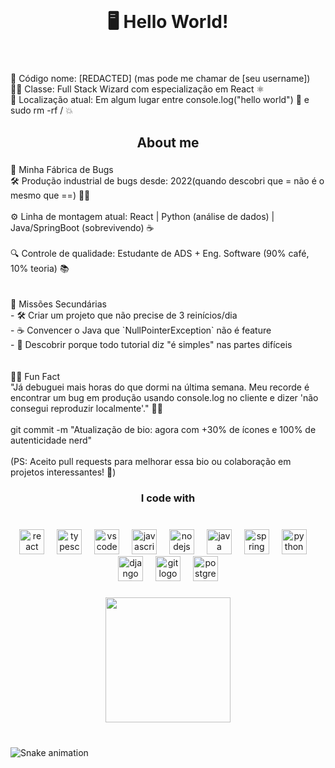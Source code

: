 <br clear="both">

<h1 align="center">🖥️ Hello World!</h1>

###

<br clear="both">

<p align="left">🔐 Código nome: [REDACTED] (mas pode me chamar de [seu username])<br>🧙‍♂️ Classe: Full Stack Wizard com especialização em React ⚛️<br>📍 Localização atual: Em algum lugar entre console.log("hello world") 📜 e sudo rm -rf / 💥</p>

###

<h2 align="center">About me</h2>

###

<p align="left">🧪 Minha Fábrica de Bugs<br>🛠️ Produção industrial de bugs desde: 2022(quando descobri que = não é o mesmo que ==) 🤦‍♂️<br><br>⚙️ Linha de montagem atual: React | Python (análise de dados) | Java/SpringBoot (sobrevivendo) ☕<br><br>🔍 Controle de qualidade: Estudante de ADS + Eng. Software (90% café, 10% teoria) 📚<br><br><br>🎯 Missões Secundárias<br>- 🛠️ Criar um projeto que não precise de 3 reinícios/dia  <br>- ☕ Convencer o Java que `NullPointerException` não é feature  <br>- 🤔 Descobrir porque todo tutorial diz "é simples" nas partes difíceis  <br><br><br>🕵️‍♂️ Fun Fact<br>"Já debuguei mais horas do que dormi na última semana. Meu recorde é encontrar um bug em produção usando console.log no cliente e dizer 'não consegui reproduzir localmente'." 🐛🔫<br><br>git commit -m "Atualização de bio: agora com +30% de ícones e 100% de autenticidade nerd"<br><br>(PS: Aceito pull requests para melhorar essa bio ou colaboração em projetos interessantes! 👾)</p>

###

<h3 align="center">I code with</h3>

###

<br clear="both">

<div align="center">
  <img src="https://cdn.jsdelivr.net/gh/devicons/devicon/icons/react/react-original.svg" height="40" alt="react logo"  />
  <img width="12" />
  <img src="https://cdn.jsdelivr.net/gh/devicons/devicon/icons/typescript/typescript-original.svg" height="40" alt="typescript logo"  />
  <img width="12" />
  <img src="https://cdn.jsdelivr.net/gh/devicons/devicon/icons/vscode/vscode-original.svg" height="40" alt="vscode logo"  />
  <img width="12" />
  <img src="https://cdn.jsdelivr.net/gh/devicons/devicon/icons/javascript/javascript-original.svg" height="40" alt="javascript logo"  />
  <img width="12" />
  <img src="https://cdn.jsdelivr.net/gh/devicons/devicon/icons/nodejs/nodejs-original.svg" height="40" alt="nodejs logo"  />
  <img width="12" />
  <img src="https://cdn.jsdelivr.net/gh/devicons/devicon/icons/java/java-original.svg" height="40" alt="java logo"  />
  <img width="12" />
  <img src="https://cdn.jsdelivr.net/gh/devicons/devicon/icons/spring/spring-original.svg" height="40" alt="spring logo"  />
  <img width="12" />
  <img src="https://cdn.jsdelivr.net/gh/devicons/devicon/icons/python/python-original.svg" height="40" alt="python logo"  />
  <img width="12" />
  <img src="https://cdn.jsdelivr.net/gh/devicons/devicon/icons/django/django-plain.svg" height="40" alt="django logo"  />
  <img width="12" />
  <img src="https://cdn.jsdelivr.net/gh/devicons/devicon/icons/git/git-original.svg" height="40" alt="git logo"  />
  <img width="12" />
  <img src="https://cdn.jsdelivr.net/gh/devicons/devicon/icons/postgresql/postgresql-original.svg" height="40" alt="postgresql logo"  />
</div>

###

<div align="center">
  <img height="200" src="https://i.gifer.com/cSs.gif"  />
</div>

###

<br clear="both">

<img src="https://raw.githubusercontent.com/felipe0oLiveira /felipe0oLiveira /output/snake.svg" alt="Snake animation" />

###


###
